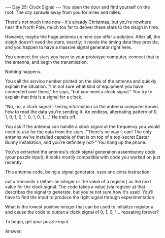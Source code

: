 --- Day 25: Clock Signal ---
You open the door and find yourself on the roof. The city sprawls away from you for miles and miles.

There's not much time now - it's already Christmas, but you're nowhere near the North Pole, much too far to deliver these stars to the sleigh in time.

However, maybe the huge antenna up here can offer a solution. After all, the sleigh doesn't need the stars, exactly; it needs the timing data they provide, and you happen to have a massive signal generator right here.

You connect the stars you have to your prototype computer, connect that to the antenna, and begin the transmission.

Nothing happens.

You call the service number printed on the side of the antenna and quickly explain the situation. "I'm not sure what kind of equipment you have connected over there," he says, "but you need a clock signal." You try to explain that this is a signal for a clock.

"No, no, a clock signal - timing information so the antenna computer knows how to read the data you're sending it. An endless, alternating pattern of 0, 1, 0, 1, 0, 1, 0, 1, 0, 1...." He trails off.

You ask if the antenna can handle a clock signal at the frequency you would need to use for the data from the stars. "There's no way it can! The only antenna we've installed capable of that is on top of a top-secret Easter Bunny installation, and you're definitely not-" You hang up the phone.

You've extracted the antenna's clock signal generation assembunny code (your puzzle input); it looks mostly compatible with code you worked on just recently.

This antenna code, being a signal generator, uses one extra instruction:

out x transmits x (either an integer or the value of a register) as the next value for the clock signal.
The code takes a value (via register a) that describes the signal to generate, but you're not sure how it's used. You'll have to find the input to produce the right signal through experimentation.

What is the lowest positive integer that can be used to initialize register a and cause the code to output a clock signal of 0, 1, 0, 1... repeating forever?

To begin, get your puzzle input.

Answer:
